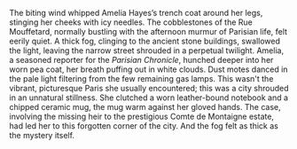 The biting wind whipped Amelia Hayes’s trench coat around her legs, stinging her cheeks with icy needles.  The cobblestones of the Rue Mouffetard, normally bustling with the afternoon murmur of Parisian life, felt eerily quiet.  A thick fog, clinging to the ancient stone buildings, swallowed the light, leaving the narrow street shrouded in a perpetual twilight.  Amelia, a seasoned reporter for the *Parisian Chronicle*, hunched deeper into her worn pea coat, her breath puffing out in white clouds.  Dust motes danced in the pale light filtering from the few remaining gas lamps. This wasn't the vibrant, picturesque Paris she usually encountered; this was a city shrouded in an unnatural stillness.  She clutched a worn leather-bound notebook and a chipped ceramic mug, the mug warm against her gloved hands. The case, involving the missing heir to the prestigious Comte de Montaigne estate, had led her to this forgotten corner of the city. And the fog felt as thick as the mystery itself.
